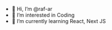 - 👋 Hi, I’m @raf-ar
- 👀 I’m interested in Coding
- 🌱 I’m currently learning React, Next JS

<!---
raf-ar/raf-ar is a ✨ special ✨ repository because its `README.md` (this file) appears on your GitHub profile.
You can click the Preview link to take a look at your changes.
--->
